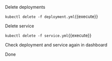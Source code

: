 Delete deployments

`kubectl delete -f deployment.yml`{{execute}}

Delete service

`kubectl delete -f service.yml`{{execute}}

Check deployment and service again in dashboard

Done